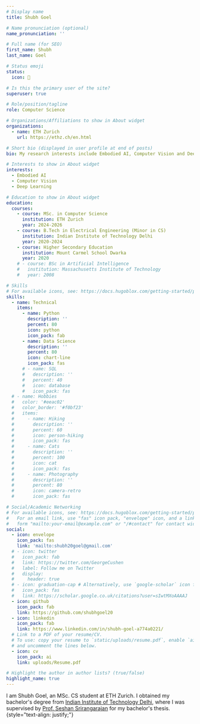 ```yaml
---
# Display name
title: Shubh Goel

# Name pronunciation (optional)
name_pronunciation: ''

# Full name (for SEO)
first_name: Shubh
last_name: Goel

# Status emoji
status:
  icon: 🙋

# Is this the primary user of the site?
superuser: true

# Role/position/tagline
role: Computer Science

# Organizations/Affiliations to show in About widget
organizations:
  - name: ETH Zurich
    url: https://ethz.ch/en.html

# Short bio (displayed in user profile at end of posts)
bio: My research interests include Embodied AI, Computer Vision and Deep Learning.

# Interests to show in About widget
interests:
  - Embodied AI
  - Computer Vision
  - Deep Learning

# Education to show in About widget
education:
  courses:
    - course: MSc. in Computer Science
      institution: ETH Zurich
      year: 2024-2026
    - course: B.Tech in Electrical Engineering (Minor in CS)
      institution: Indian Institute of Technology Delhi
      year: 2020-2024
    - course: Higher Secondary Education
      institution: Mount Carmel School Dwarka
      year: 2020
    # - course: BSc in Artificial Intelligence
    #   institution: Massachusetts Institute of Technology
    #   year: 2008

# Skills
# For available icons, see: https://docs.hugoblox.com/getting-started/page-builder/#icons
skills:
  - name: Technical
    items:
      - name: Python
        description: ''
        percent: 80
        icon: python
        icon_pack: fab
      - name: Data Science
        description: ''
        percent: 80
        icon: chart-line
        icon_pack: fas
      # - name: SQL
      #   description: ''
      #   percent: 40
      #   icon: database
      #   icon_pack: fas
  # - name: Hobbies
  #   color: '#eeac02'
  #   color_border: '#f0bf23'
  #   items:
  #     - name: Hiking
  #       description: ''
  #       percent: 60
  #       icon: person-hiking
  #       icon_pack: fas
  #     - name: Cats
  #       description: ''
  #       percent: 100
  #       icon: cat
  #       icon_pack: fas
  #     - name: Photography
  #       description: ''
  #       percent: 80
  #       icon: camera-retro
  #       icon_pack: fas

# Social/Academic Networking
# For available icons, see: https://docs.hugoblox.com/getting-started/page-builder/#icons
#   For an email link, use "fas" icon pack, "envelope" icon, and a link in the
#   form "mailto:your-email@example.com" or "/#contact" for contact widget.
social:
  - icon: envelope
    icon_pack: fas
    link: 'mailto:shubh20goel@gmail.com'
  # - icon: twitter
  #   icon_pack: fab
  #   link: https://twitter.com/GeorgeCushen
  #   label: Follow me on Twitter
  #   display:
  #     header: true
  # - icon: graduation-cap # Alternatively, use `google-scholar` icon from `ai` icon pack
  #   icon_pack: fas
  #   link: https://scholar.google.co.uk/citations?user=sIwtMXoAAAAJ
  - icon: github
    icon_pack: fab
    link: https://github.com/shubhgoel20
  - icon: linkedin
    icon_pack: fab
    link: https://www.linkedin.com/in/shubh-goel-a774a0221/
  # Link to a PDF of your resume/CV.
  # To use: copy your resume to `static/uploads/resume.pdf`, enable `ai` icons in `params.yaml`,
  # and uncomment the lines below.
  - icon: cv
    icon_pack: ai
    link: uploads/Resume.pdf

# Highlight the author in author lists? (true/false)
highlight_name: true
---
```


I am Shubh Goel, an MSc. CS student at ETH Zurich. I obtained my bachelor's degree from [Indian Institute of Technology Delhi](https://home.iitd.ac.in/), where I was supervised by [Prof. Seshan Srirangarajan](https://web.iitd.ac.in/~seshan/) for my bachelor's thesis.
{style="text-align: justify;"}
